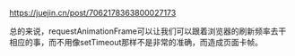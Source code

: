 https://juejin.cn/post/7062178363800027173

总的来说，requestAnimationFrame可以让我们可以跟着浏览器的刷新频率去干相应的事，而不用像setTimeout那样不是非常的准确，而造成页面卡帧。